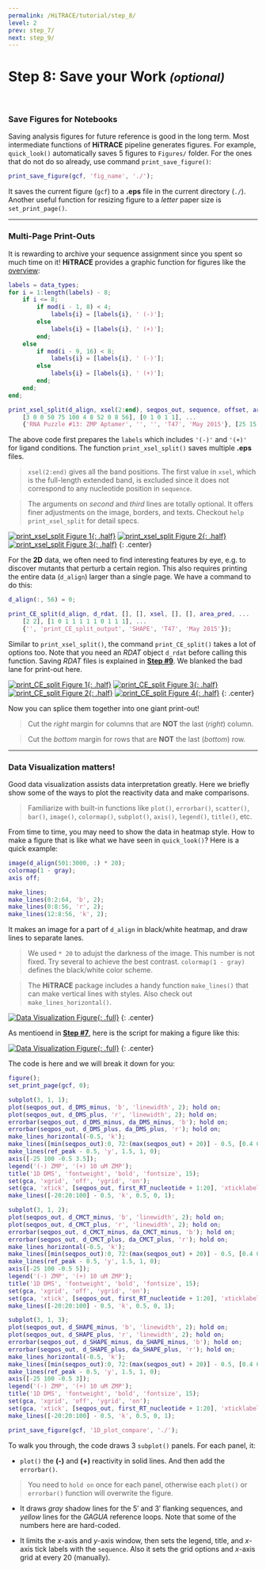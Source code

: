```yaml
---
permalink: /HiTRACE/tutorial/step_8/
level: 2
prev: step_7/
next: step_9/
---
```


# Step 8: Save your Work _<small>(optional)</small>_

<br/>

### Save Figures for Notebooks

Saving analysis figures for future reference is good in the long term. Most intermediate functions of **HiTRACE** pipeline generates figures. For example, `quick_look()` automatically saves 5 figures to `Figures/` folder. For the ones that do not do so already, use command `print_save_figure()`:

```matlab
print_save_figure(gcf, 'fig_name', './');
```

It saves the current figure (`gcf`) to a **.eps** file in the current directory (`./`). Another useful function for resizing figure to a _letter_ paper size is `set_print_page()`.

<hr/>

### Multi-Page Print-Outs

It is rewarding to archive your sequence assignment since you spent so much time on it! **HiTRACE** provides a graphic function for figures like the [overview](/hitrace/res/pfl_1D_xsel.pdf):

```matlab
labels = data_types;
for i = 1:length(labels) - 8;
    if i <= 8;
        if mod(i - 1, 8) < 4;
            labels{i} = [labels{i}, ' (-)'];
        else
            labels{i} = [labels{i}, ' (+)'];
        end;
    else
        if mod(i - 9, 16) < 8;
            labels{i} = [labels{i}, ' (-)'];
        else
            labels{i} = [labels{i}, ' (+)'];
        end;
    end;
end;

print_xsel_split(d_align, xsel(2:end), seqpos_out, sequence, offset, area_pred, labels, ...
    [3 0 0 50 75 100 4 8 52 0 8 56], [0 1 0 1 1], ...
    {'RNA Puzzle #13: ZMP Aptamer', '', '', 'T47', 'May 2015'}, [25 15 9 8 11 1 1 2]);
```

The above code first prepares the `labels` which includes `'(-)'` and `'(+)'` for ligand conditions. The function `print_xsel_split()` saves multiple **.eps** files. 

> `xsel(2:end)` gives all the band positions. The first value in `xsel`, which is the full-length extended band, is excluded since it does not correspond to any nucleotide position in `sequence`.

> The arguments on _second_ and _third_ lines are totally optional. It offers finer adjustments on the image, borders, and texts. Checkout `help print_xsel_split` for detail specs.

[![print_xsel_split Figure 1](/hitrace/res/pfl_1D_seq_1.png "print_xsel_split Figure 1"){: .half}](/hitrace/res/pfl_1D_seq_1.png)
[![print_xsel_split Figure 2](/hitrace/res/pfl_1D_seq_2.png "print_xsel_split Figure 2"){: .half}](/hitrace/res/pfl_1D_seq_2.png)
[![print_xsel_split Figure 3](/hitrace/res/pfl_1D_seq_3.png "print_xsel_split Figure 3"){: .half}](/hitrace/res/pfl_1D_seq_3.png)
{: .center}

For the **2D** data, we often need to find interesting features by eye, e.g. to discover mutants that perturb a certain region. This also requires printing the entire data (`d_align`) larger than a single page. We have a command to do this:

```matlab
d_align(:, 56) = 0;

print_CE_split(d_align, d_rdat, [], [], xsel, [], [], area_pred, ...
    [2 2], [1 0 1 1 1 1 1 0 1 1 1], ...
    {'', 'print_CE_split_output', 'SHAPE', 'T47', 'May 2015'});
```

Similar to `print_xsel_split()`, the command `print_CE_split()` takes a lot of options too. Note that you need an _RDAT_ object `d_rdat` before calling this function. Saving _RDAT_ files is explained in [**Step #9**](../step_9/). We blanked the bad lane for print-out here.

[![print_CE_split Figure 1](/hitrace/res/pfl_2D_seq_1.png "print_CE_split Figure 1"){: .half}](/hitrace/res/pfl_2D_seq_1.png)
[![print_CE_split Figure 3](/hitrace/res/pfl_2D_seq_3.png "print_CE_split Figure 3"){: .half}](/hitrace/res/pfl_2D_seq_3.png)
[![print_CE_split Figure 2](/hitrace/res/pfl_2D_seq_2.png "print_CE_split Figure 2"){: .half}](/hitrace/res/pfl_2D_seq_2.png)
[![print_CE_split Figure 4](/hitrace/res/pfl_2D_seq_4.png "print_CE_split Figure 4"){: .half}](/hitrace/res/pfl_2D_seq_4.png)
{: .center}

Now you can splice them together into one giant print-out!

> Cut the _right_ margin for columns that are **NOT** the last (_right_) column.

> Cut the _bottom_ margin for rows that are **NOT** the last (_bottom_) row.

<hr/>

### Data Visualization matters!

Good data visualization assists data interpretation greatly. Here we briefly show some of the ways to plot the reactivity data and make comparisons.

> Familiarize with built-in functions like `plot()`, `errorbar()`, `scatter()`, `bar()`, `image()`, `colormap()`, `subplot()`, `axis()`, `legend()`, `title()`, etc.

From time to time, you may need to show the data in heatmap style. How to make a figure that is like what we have seen in `quick_look()`? Here is a quick example:

```matlab
image(d_align(501:3000, :) * 20);
colormap(1 - gray);
axis off;

make_lines;
make_lines(0:2:64, 'b', 2);
make_lines(0:8:56, 'r', 2);
make_lines(12:8:56, 'k', 2);
```

It makes an image for a part of `d_align` in black/white heatmap, and draw lines to separate lanes.

> We used `* 20` to adujst the darkness of the image. This number is not fixed. Try several to achieve the best contrast. `colormap(1 - gray)` defines the black/white color scheme.

> The **HiTRACE** package includes a handy function `make_lines()` that can make vertical lines with styles. Also check out `make_lines_horizontal()`.

[![Data Visualization Figure](/hitrace/res/pfl_1D_vis_ce.png "[Data Visualization Figure"){: .full}](/hitrace/res/pfl_1D_vis_ce.png)
{: .center}

As mentioend in [**Step #7**](../step_7/), here is the script for making a figure like this:

[![Data Visualization Figure](/hitrace/res/pfl_1D_vis_rx.png "[Data Visualization Figure"){: .full}](/hitrace/res/pfl_1D_vis_rx.png)
{: .center}

The code is here and we will break it down for you:

```matlab
figure();
set_print_page(gcf, 0);

subplot(3, 1, 1);
plot(seqpos_out, d_DMS_minus, 'b', 'linewidth', 2); hold on;
plot(seqpos_out, d_DMS_plus, 'r', 'linewidth', 2); hold on;
errorbar(seqpos_out, d_DMS_minus, da_DMS_minus, 'b'); hold on;
errorbar(seqpos_out, d_DMS_plus, da_DMS_plus, 'r'); hold on;
make_lines_horizontal(-0.5, 'k');
make_lines([min(seqpos_out):0, 72:(max(seqpos_out) + 20)] - 0.5, [0.4 0.4 0.4], 0.5, 1, 0);
make_lines(ref_peak - 0.5, 'y', 1.5, 1, 0);
axis([-25 100 -0.5 3.5]);
legend('(-) ZMP', '(+) 10 uM ZMP');
title('1D DMS', 'fontweight', 'bold', 'fontsize', 15);
set(gca, 'xgrid', 'off', 'ygrid', 'on');
set(gca, 'xtick', [seqpos_out, first_RT_nucleotide + 1:20], 'xticklabel', sequence', 'fontsize', 8);
make_lines([-20:20:100] - 0.5, 'k', 0.5, 0, 1);

subplot(3, 1, 2);
plot(seqpos_out, d_CMCT_minus, 'b', 'linewidth', 2); hold on;
plot(seqpos_out, d_CMCT_plus, 'r', 'linewidth', 2); hold on;
errorbar(seqpos_out, d_CMCT_minus, da_CMCT_minus, 'b'); hold on;
errorbar(seqpos_out, d_CMCT_plus, da_CMCT_plus, 'r'); hold on;
make_lines_horizontal(-0.5, 'k');
make_lines([min(seqpos_out):0, 72:(max(seqpos_out) + 20)] - 0.5, [0.4 0.4 0.4], 0.5, 1, 0);
make_lines(ref_peak - 0.5, 'y', 1.5, 1, 0);
axis([-25 100 -0.5 5]);
legend('(-) ZMP', '(+) 10 uM ZMP');
title('1D DMS', 'fontweight', 'bold', 'fontsize', 15);
set(gca, 'xgrid', 'off', 'ygrid', 'on');
set(gca, 'xtick', [seqpos_out, first_RT_nucleotide + 1:20], 'xticklabel', sequence', 'fontsize', 8);
make_lines([-20:20:100] - 0.5, 'k', 0.5, 0, 1);

subplot(3, 1, 3);
plot(seqpos_out, d_SHAPE_minus, 'b', 'linewidth', 2); hold on;
plot(seqpos_out, d_SHAPE_plus, 'r', 'linewidth', 2); hold on;
errorbar(seqpos_out, d_SHAPE_minus, da_SHAPE_minus, 'b'); hold on;
errorbar(seqpos_out, d_SHAPE_plus, da_SHAPE_plus, 'r'); hold on;
make_lines_horizontal(-0.5, 'k');
make_lines([min(seqpos_out):0, 72:(max(seqpos_out) + 20)] - 0.5, [0.4 0.4 0.4], 0.5, 1, 0);
make_lines(ref_peak - 0.5, 'y', 1.5, 1, 0);
axis([-25 100 -0.5 3]);
legend('(-) ZMP', '(+) 10 uM ZMP');
title('1D DMS', 'fontweight', 'bold', 'fontsize', 15);
set(gca, 'xgrid', 'off', 'ygrid', 'on');
set(gca, 'xtick', [seqpos_out, first_RT_nucleotide + 1:20], 'xticklabel', sequence', 'fontsize', 8);
make_lines([-20:20:100] - 0.5, 'k', 0.5, 0, 1);

print_save_figure(gcf, '1D_plot_compare', './');
```

To walk you through, the code draws 3 `subplot()` panels. For each panel, it:

* `plot()` the **(-)** and **(+)** reactivity in solid lines. And then add the `errorbar()`. 

> You need to `hold on` once for each panel, otherwise each `plot()` or `errorbar()` function will overwrite the figure.

* It draws _gray_ shadow lines for the 5&prime; and 3&prime; flanking sequences, and _yellow_ lines for the _GAGUA_ reference loops. Note that some of the numbers here are hard-coded.

* It limits the _x_-axis and _y_-axis window, then sets the legend, title, and _x_-axis tick labels with the `sequence`. Also it sets the grid options and _x_-axis grid at every 20 (manually).

